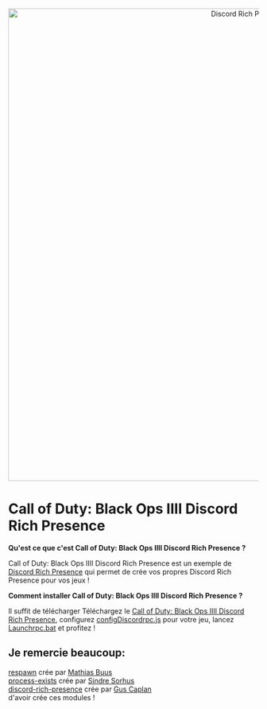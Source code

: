 <div align="center">
  <br/>
  <p>
    <a href="https://github.com/AlexAnimateMP4/Discord-Rich-Presence"><img src="https://i.imgur.com/hdxp3eb.png" width="950" alt="Discord Rich Presence" /></a>
  </p>
</div>

# Call of Duty: Black Ops IIII Discord Rich Presence
**Qu'est ce que c'est Call of Duty: Black Ops IIII Discord Rich Presence ?**

Call of Duty: Black Ops IIII Discord Rich Presence est un exemple de [Discord Rich Presence](https://github.com/AlexAnimateMP4/Discord-Rich-Presence) qui permet de crée vos propres Discord Rich Presence pour vos jeux !

**Comment installer Call of Duty: Black Ops IIII Discord Rich Presence ?**

Il suffit de télécharger Téléchargez le [Call of Duty: Black Ops IIII Discord Rich Presence](https://github.com/AlexAnimateMP4/Call-of-Duty-Black-Ops-IIII-Discord-Rich-Presence/archive/master.zip), configurez [configDiscordrpc.js](https://github.com/AlexAnimateMP4/Call-of-Duty-Black-Ops-IIII-Discord-Rich-Presence/blob/master/configDiscordrpc.js) pour votre jeu, lancez [Launchrpc.bat](https://github.com/AlexAnimateMP4/Call-of-Duty-Black-Ops-IIII-Discord-Rich-Presence/blob/master/Launchrpc.bat) et profitez !

## Je remercie beaucoup:
[respawn](https://www.npmjs.com/package/respawn) crée par [Mathias Buus](https://github.com/mafintosh)<br>
[process-exists](https://www.npmjs.com/package/process-exists) crée par [Sindre Sorhus](https://github.com/sindresorhus)<br>
[discord-rich-presence](https://www.npmjs.com/package/discord-rich-presence) crée par [Gus Caplan](https://github.com/devsnek)<br>
d'avoir crée ces modules !